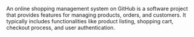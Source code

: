 An online shopping management system on GitHub is a software project that provides features for managing products, orders, and customers. It typically includes functionalities like product listing, shopping cart, checkout process, and user authentication.
